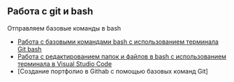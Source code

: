 ## Работа с git и bash
Отправляем базовые команды в bash
-  [Работа с базовыми командами bash с использованием терминала Git bash](https://github.com/ksgavrilenko/git_bash/commit/eaa6ac74d7ba61a5b566124ceb5998dbb41869b0)
-  [Работа с редактированием папок и файлов в bash с использованием терминала в Visual Studio Code](https://github.com/ksgavrilenko/git_bash/commit/8d1600fb8575244b2686f0845cd92902f6a20a5c)
-  [Создание портфолио в Githab с помощью базовых команд Git] 

